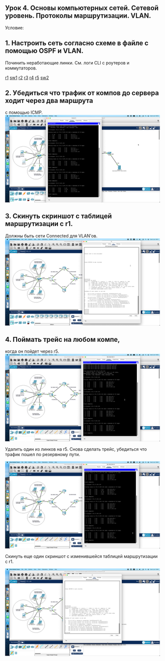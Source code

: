 ## Урок 4. Основы компьютерных сетей. Сетевой уровень. Протоколы маршрутизации. VLAN.

Условие:

## 1. Настроить сеть согласно схеме в файле с помощью OSPF и VLAN.

Починить неработающие линки.
См. логи CLI с роутеров и коммутаторов.

[r1](./Router1.sh)
[sw1](./switch1.sh)
[r2](./Router2.sh)
[r3](./Router3.sh)
[r4](./Router4.sh)
[r5](./Router5.sh)
[sw2](./Switch2.sh)

## 2. Убедиться что трафик от компов до сервера ходит через два маршрута

с помощью IСМР.
![balance](./img/balance.png)

## 3. Скинуть скриншот с таблицей маршрутизации с r1.

Должны быть сети Connected для VLAN’ов.
![r1-ip-route](./img/r1-ip-route.png)

## 4. Поймать трейс на любом компе,

когда он пойдет через r5.
![recover-link-r5](./img/recover-link-r5.png)

Удалить один из линков на r5. Снова сделать трейс, убедиться что трафик пошел по резервному пути.

![broken-link-r5](./img/broken-link-r5.png)

Скинуть еще один скриншот с изменившейся таблицей маршрутизации с r1.

![change-r1](./img/change-r1.png)
